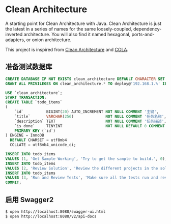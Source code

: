 
# Clean Architecture

A starting point for Clean Architecture with Java. 
Clean Architecture is just the latest in a series of names for the same loosely-coupled, 
dependency-inverted architecture. You will also find it named hexagonal, ports-and-adapters, or onion architecture.

This project is inspired from [Clean Architecture][cleanarchitecture] and [COLA][cloa].

## 准备测试数据库

```sql
CREATE DATABASE IF NOT EXISTS clean_architecture DEFAULT CHARACTER SET utf8mb4 COLLATE utf8mb4_unicode_ci;
GRANT ALL PRIVILEGES ON clean_architecture.* TO deploy@'192.168.1.%' IDENTIFIED BY 'Hello@123456' WITH GRANT OPTION;
```

```sql
USE `clean_architecture`;
START TRANSACTION;
CREATE TABLE `todo_items`
(
    `id`          BIGINT(20) AUTO_INCREMENT NOT NULL COMMENT '主键',
    `title`       VARCHAR(256)              NOT NULL COMMENT '任务名称',
    `description` TEXT                      NOT NULL COMMENT '任务描述',
    `is_done`     TINYINT                   NOT NULL DEFAULT 0 COMMENT '状态',
    PRIMARY KEY (`id`)
) ENGINE = InnoDB
  DEFAULT CHARSET = utf8mb4
  COLLATE = utf8mb4_unicode_ci;

INSERT INTO todo_items
VALUES (1, 'Get Sample Working', 'Try to get the sample to build.', 0);
INSERT INTO todo_items
VALUES (2, 'Review Solution', 'Review the different projects in the solution and how they relate to one another.', 0);
INSERT INTO todo_items
VALUES (3, 'Run and Review Tests', 'Make sure all the tests run and review what they are doing.', 0);
COMMIT;
```

## 启用 Swagger2

```bash
$ open http://localhost:8080/swagger-ui.html
$ open http://localhost:8080/v2/api-docs
```


[cleanarchitecture]:    https://github.com/ardalis/CleanArchitecture      "Clean Architecture"
[cloa]:                 https://github.com/alibaba/COLA                   "Clean Object-Oriented and Layered Architecture"
